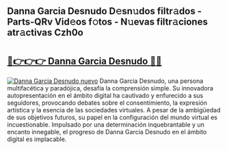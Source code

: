 ## Danna Garcia Desnudo D𝚎sn𝚞dos filtr𝚊dos - Parts-QRv Vid𝚎os f𝚘tos - N𝚞evas filtr𝚊ciones atr𝚊ctivas Czh0o

# <h2><a href="http://mbaq8i.tromn.icu/?c=Danna+Garcia+Desnudo">🔗👉👉👉 Danna Garcia Desnudo 🔗🔗</a></h2>

[![Danna Garcia Desnudo nuevo](https://i.imgur.com/pEAQMta.gif)](http://mbaq8i.tromn.icu/?c=Danna+Garcia+Desnudo)
Danna Garcia Desnudo, una persona multifacética y paradójica, desafía la comprensión simple. Su innovadora autopresentación en el ámbito digital ha cautivado y enfurecido a sus seguidores, provocando debates sobre el consentimiento, la expresión artística y la esencia de las sociedades virtuales. A pesar de la ambigüedad de sus objetivos futuros, su papel en la configuración del mundo virtual es incuestionable. Impulsado por una determinación inquebrantable y un encanto innegable, el progreso de Danna Garcia Desnudo en el ámbito digital es implacable.
